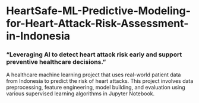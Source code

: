 # HeartSafe-ML-Predictive-Modeling-for-Heart-Attack-Risk-Assessment-in-Indonesia

### “Leveraging AI to detect heart attack risk early and support preventive healthcare decisions.”


A healthcare machine learning project that uses real-world patient data from Indonesia to predict the risk of heart attacks. This project involves data preprocessing, feature engineering, model building, and evaluation using various supervised learning algorithms in Jupyter Notebook.
